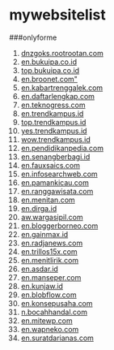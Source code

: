 # mywebsitelist

###onlyforme

<!DOCTYPE html>
<html lang="en">
<head>
    <meta charset="UTF-8">
    <meta http-equiv="X-UA-Compatible" content="IE=edge">
    <meta name="viewport" content="width=device-width, initial-scale=1.0">
    <title>Document</title>
</head>
<body>
    <ol>
        <li>    <a href="dnzgoks.rootrootan.com">dnzgoks.rootrootan.com</a></li>
        <li>    <a href="en.bukuipa.co.id">en.bukuipa.co.id</a></li>
        <li>    <a href="top.bukuipa.co.id">top.bukuipa.co.id</a></li>
        <li>    <a href="en.broonet.com">en.broonet.com"</a></li>
        <li>    <a href="en.kabartrenggalek.com">en.kabartrenggalek.com</a></li>
        <li>    <a href="en.daftarlengkap.com">en.daftarlengkap.com</a></li>
        <li>    <a href="en.teknogress.com">en.teknogress.com</a></li>
        <li>    <a href="en.trendkampus.id">en.trendkampus.id</a></li>
        <li>    <a href="top.trendkampus.id">top.trendkampus.id</a></li>
        <li>    <a href="yes.trendkampus.id">yes.trendkampus.id</a></li>
        <li>    <a href="wow.trendkampus.id">wow.trendkampus.id</a></li>
        <li>    <a href="en.pendidikanpedia.com">en.pendidikanpedia.com</a></li>
        <li>    <a href="en.senangberbagi.id">en.senangberbagi.id</a></li>
        <li>    <a href="en.fauxsaics.com">en.fauxsaics.com</a></li>
        <li>    <a href="en.infosearchweb.com">en.infosearchweb.com</a></li>
        <li>    <a href="en.pamankicau.com">en.pamankicau.com</a></li>
        <li>    <a href="en.ranggawisata.com">en.ranggawisata.com</a></li>
        <li>    <a href="en.menitan.com">en.menitan.com</a></li>
        <li>    <a href="en.dirga.id">en.dirga.id</a></li>
        <li>    <a href="law.wargasipil.com">aw.wargasipil.com</a></li>
        <li>    <a href="en.bloggerborneo.com">en.bloggerborneo.com</a></li>
        <li>    <a href="en.gainmax.id">en.gainmax.id</a></li>
        <li>    <a href="en.radjanews.com">en.radjanews.com</a></li>
        <li>    <a href="en.trillos15x.com">en.trillos15x.com</a></li>
        <li>    <a href="en.menitlirik.com ">en.menitlirik.com </a></li>
        <li>    <a href="en.asdar.id">en.asdar.id</a></li>
        <li>    <a href="en.manseper.com">en.manseper.com</a></li>
        <li>    <a href="en.kunjaw.id">en.kunjaw.id</a></li>
        <li>    <a href="en.blobflow.com">en.blobflow.com</a></li>
        <li>    <a href="en.konsepusaha.com">en.konsepusaha.com</a></li>
        <li>    <a href="en.bocahhandal.com">n.bocahhandal.com</a></li>
        <li>    <a href="en.mitewp.com">en.mitewp.com</a></li>
        <li>    <a href="en.wapneko.com">en.wapneko.com</a></li>
        <li>    <a href="en.suratdarianas.com">en.suratdarianas.com</a></li>
        </ol>
</body>
</html>
